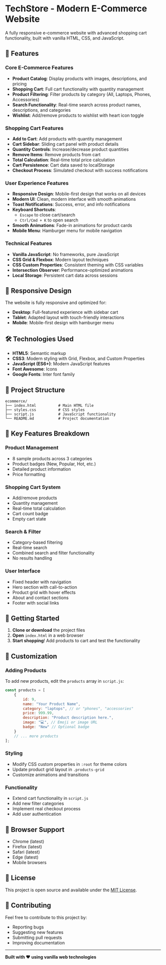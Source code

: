 # TechStore - Modern E-Commerce Website

A fully responsive e-commerce website with advanced shopping cart functionality, built with vanilla HTML, CSS, and JavaScript.

## 🚀 Features

### Core E-Commerce Features
- **Product Catalog**: Display products with images, descriptions, and pricing
- **Shopping Cart**: Full cart functionality with quantity management
- **Product Filtering**: Filter products by category (All, Laptops, Phones, Accessories)
- **Search Functionality**: Real-time search across product names, descriptions, and categories
- **Wishlist**: Add/remove products to wishlist with heart icon toggle

### Shopping Cart Features
- **Add to Cart**: Add products with quantity management
- **Cart Sidebar**: Sliding cart panel with product details
- **Quantity Controls**: Increase/decrease product quantities
- **Remove Items**: Remove products from cart
- **Total Calculation**: Real-time total price calculation
- **Cart Persistence**: Cart data saved to localStorage
- **Checkout Process**: Simulated checkout with success notifications

### User Experience Features
- **Responsive Design**: Mobile-first design that works on all devices
- **Modern UI**: Clean, modern interface with smooth animations
- **Toast Notifications**: Success, error, and info notifications
- **Keyboard Shortcuts**: 
  - `Escape` to close cart/search
  - `Ctrl/Cmd + K` to open search
- **Smooth Animations**: Fade-in animations for product cards
- **Mobile Menu**: Hamburger menu for mobile navigation

### Technical Features
- **Vanilla JavaScript**: No frameworks, pure JavaScript
- **CSS Grid & Flexbox**: Modern layout techniques
- **CSS Custom Properties**: Consistent theming with CSS variables
- **Intersection Observer**: Performance-optimized animations
- **Local Storage**: Persistent cart data across sessions

## 📱 Responsive Design

The website is fully responsive and optimized for:
- **Desktop**: Full-featured experience with sidebar cart
- **Tablet**: Adapted layout with touch-friendly interactions
- **Mobile**: Mobile-first design with hamburger menu

## 🛠️ Technologies Used

- **HTML5**: Semantic markup
- **CSS3**: Modern styling with Grid, Flexbox, and Custom Properties
- **JavaScript (ES6+)**: Modern JavaScript features
- **Font Awesome**: Icons
- **Google Fonts**: Inter font family

## 📁 Project Structure

```
ecommerce/
├── index.html          # Main HTML file
├── styles.css          # CSS styles
├── script.js           # JavaScript functionality
└── README.md           # Project documentation
```

## 🎯 Key Features Breakdown

### Product Management
- 8 sample products across 3 categories
- Product badges (New, Popular, Hot, etc.)
- Detailed product information
- Price formatting

### Shopping Cart System
- Add/remove products
- Quantity management
- Real-time total calculation
- Cart count badge
- Empty cart state

### Search & Filter
- Category-based filtering
- Real-time search
- Combined search and filter functionality
- No results handling

### User Interface
- Fixed header with navigation
- Hero section with call-to-action
- Product grid with hover effects
- About and contact sections
- Footer with social links

## 🚀 Getting Started

1. **Clone or download** the project files
2. **Open** `index.html` in a web browser
3. **Start shopping**! Add products to cart and test the functionality

## 🎨 Customization

### Adding Products
To add new products, edit the `products` array in `script.js`:

```javascript
const products = [
    {
        id: 9,
        name: "Your Product Name",
        category: "laptops", // or "phones", "accessories"
        price: 999.99,
        description: "Product description here.",
        image: "💻", // Emoji or image URL
        badge: "New" // Optional badge
    }
    // ... more products
];
```

### Styling
- Modify CSS custom properties in `:root` for theme colors
- Update product grid layout in `.products-grid`
- Customize animations and transitions

### Functionality
- Extend cart functionality in `script.js`
- Add new filter categories
- Implement real checkout process
- Add user authentication

## 🔧 Browser Support

- Chrome (latest)
- Firefox (latest)
- Safari (latest)
- Edge (latest)
- Mobile browsers

## 📝 License

This project is open source and available under the [MIT License](LICENSE).

## 🤝 Contributing

Feel free to contribute to this project by:
- Reporting bugs
- Suggesting new features
- Submitting pull requests
- Improving documentation

---

**Built with ❤️ using vanilla web technologies** 